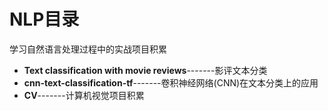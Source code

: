 # NLP目录
学习自然语言处理过程中的实战项目积累

+ **Text classification with movie reviews**-------影评文本分类
+ **cnn-text-classification-tf**-------卷积神经网络(CNN)在文本分类上的应用
+ **CV**-------计算机视觉项目积累

